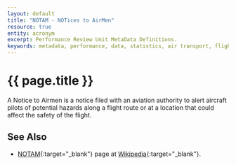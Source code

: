 ```yaml
---
layout: default
title: "NOTAM - NOTices to AirMen"
resource: true
entity: acronym
excerpt: Performance Review Unit MetaData Definitions.
keywords: metadata, performance, data, statistics, air transport, flights, europe, delay, safety
---
```

# {{ page.title }}

A Notice to Airmen is a notice filed with an aviation authority
to alert aircraft pilots of potential hazards along a flight route
or at a location that could affect the safety of the flight.

## See Also

* [NOTAM][notamWP]{:target="_blank"} page at [Wikipedia][wp]{:target="_blank"}.

[wp]: <https://en.wikipedia.org> "Wikipedia"
[notamWP]: <https://en.wikipedia.org/wiki/NOTAM> "NOTAM - Wikipedia"